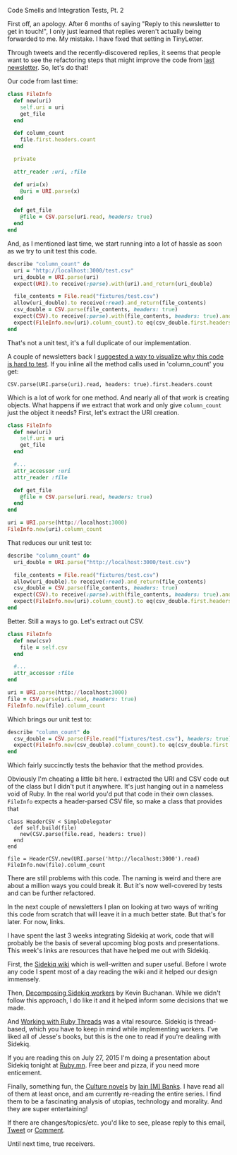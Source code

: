 Code Smells and Integration Tests, Pt. 2

First off, an apology. After 6 months of saying "Reply to this newsletter to get in touch!", I only just learned that replies weren't actually being forwarded to me. My mistake. I have fixed that setting in TinyLetter.

Through tweets and the recently-discovered replies, it seems that people want to see the refactoring steps that might improve the code from [last newsletter](http://tinyletter.com/ianwhitney/letters/code-smells-and-integration-tests-pt-2). So, let's do that!

Our code from last time:

```ruby
class FileInfo
  def new(uri)
    self.uri = uri
    get_file
  end

  def column_count
    file.first.headers.count
  end

  private

  attr_reader :uri, :file

  def uri=(x)
    @uri = URI.parse(x)
  end

  def get_file
    @file = CSV.parse(uri.read, headers: true)
  end
end
```

And, as I mentioned last time, we start running into a lot of hassle as soon as we try to unit test this code.

```ruby
describe "column_count" do
  uri = "http://localhost:3000/test.csv"
  uri_double = URI.parse(uri)
  expect(URI).to receive(:parse).with(uri).and_return(uri_double)

  file_contents = File.read("fixtures/test.csv")
  allow(uri_double).to receive(:read).and_return(file_contents)
  csv_double = CSV.parse(file_contents, headers: true)
  expect(CSV).to receive(:parse).with(file_contents, headers: true).and_return(csv_double)
  expect(FileInfo.new(uri).column_count).to eq(csv_double.first.headers.count)
end
```

That's not a unit test, it's a full duplicate of our implementation.

A couple of newsletters back I [suggested a way to visualize why this code is hard to test](http://tinyletter.com/ianwhitney/letters/code-smells-and-integration-tests). If you inline all the method calls used in 'column_count' you get:

```
CSV.parse(URI.parse(uri).read, headers: true).first.headers.count
```

Which is a lot of work for one method. And nearly all of that work is creating objects. What happens if we extract that work and only give `column_count` just the object it needs? First, let's extract the URI creation.

```ruby
class FileInfo
  def new(uri)
    self.uri = uri
    get_file
  end

  #...
  attr_accessor :uri
  attr_reader :file

  def get_file
    @file = CSV.parse(uri.read, headers: true)
  end
end

uri = URI.parse(http://localhost:3000)
FileInfo.new(uri).column_count
```

That reduces our unit test to:

```ruby
describe "column_count" do
  uri_double = URI.parse("http://localhost:3000/test.csv")

  file_contents = File.read("fixtures/test.csv")
  allow(uri_double).to receive(:read).and_return(file_contents)
  csv_double = CSV.parse(file_contents, headers: true)
  expect(CSV).to receive(:parse).with(file_contents, headers: true).and_return(csv_double)
  expect(FileInfo.new(uri).column_count).to eq(csv_double.first.headers.count)
end
```

Better. Still a ways to go. Let's extract out CSV.

```ruby
class FileInfo
  def new(csv)
    file = self.csv
  end

  #...
  attr_accessor :file
end

uri = URI.parse(http://localhost:3000)
file = CSV.parse(uri.read, headers: true)
FileInfo.new(file).column_count
```

Which brings our unit test to:

```ruby
describe "column_count" do
  csv_double = CSV.parse(File.read("fixtures/test.csv"), headers: true)
  expect(FileInfo.new(csv_double).column_count).to eq(csv_double.first.headers.count)
end
```

Which fairly succinctly tests the behavior that the method provides.

Obviously I'm cheating a little bit here. I extracted the URI and CSV code out of the class but I didn't put it anywhere. It's just hanging out in a nameless void of Ruby. In the real world you'd put that code in their own classes. `FileInfo` expects a header-parsed CSV file, so make a class that provides that

```
class HeaderCSV < SimpleDelegator
  def self.build(file)
    new(CSV.parse(file.read, headers: true))
  end
end

file = HeaderCSV.new(URI.parse('http://localhost:3000').read)
FileInfo.new(file).column_count
```

There are still problems with this code. The naming is weird and there are about a million ways you could break it. But it's now well-covered by tests and can be further refactored.

In the next couple of newsletters I plan on looking at two ways of writing this code from scratch that will leave it in a much better state. But that's for later. For now, links.

I have spent the last 3 weeks integrating Sidekiq at work, code that will probably be the basis of several upcoming blog posts and presentations. This week's links are resources that have helped me out with Sidekiq.

First, the [Sidekiq wiki](https://github.com/mperham/sidekiq/wiki) which is well-written and super useful. Before I wrote any code I spent most of a day reading the wiki and it helped our design immensely.

Then, [Decomposing Sidekiq workers](http://blog.8thlight.com/kevin-buchanan/2015/05/04/decomposing-asynchronous-workers-in-ruby.html) by Kevin Buchanan. While we didn't follow this approach, I do like it and it helped inform some decisions that we made.

And [Working with Ruby Threads](http://www.jstorimer.com/products/working-with-ruby-threads) was a vital resource. Sidekiq is thread-based, which you have to keep in mind while implementing workers. I've liked all of Jesse's books, but this is the one to read if you're dealing with Sidekiq.

If you are reading this on July 27, 2015 I'm doing a presentation about Sidekiq tonight at [Ruby.mn](http://www.ruby.mn). Free beer and pizza, if you need more enticement.

Finally, something fun, the [Culture novels](https://en.wikipedia.org/wiki/Culture_series) by [Iain \[M\] Banks](http://www.iain-banks.net/). I have read all of them at least once, and am currently re-reading the entire series. I find them to be a fascinating analysis of utopias, technology and morality. And they are super entertaining!

If there are changes/topics/etc. you'd like to see, please reply to this email, [Tweet](https://twitter.com/iwhitney) or [Comment](https://github.com/IanWhitney/newsletter/pull/7).

Until next time, true receivers.
